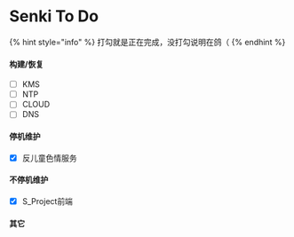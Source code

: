 # Senki To Do

{% hint style="info" %}
打勾就是正在完成，没打勾说明在鸽（
{% endhint %}

#### 构建/恢复

* [ ] KMS
* [ ] NTP
* [ ] CLOUD
* [ ] DNS

#### 停机维护

* [x] 反儿童色情服务

#### 不停机维护

* [x] S\_Project前端

#### 其它
